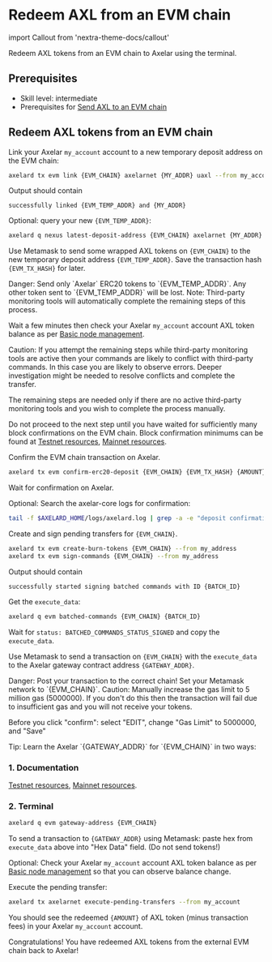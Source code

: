 # Redeem AXL from an EVM chain

import Callout from 'nextra-theme-docs/callout'

Redeem AXL tokens from an EVM chain to Axelar using the terminal.

## Prerequisites

- Skill level: intermediate
- Prerequisites for [Send AXL to an EVM chain](./axl-to-evm)

## Redeem AXL tokens from an EVM chain

Link your Axelar `my_account` account to a new temporary deposit address on the EVM chain:

```bash
axelard tx evm link {EVM_CHAIN} axelarnet {MY_ADDR} uaxl --from my_account
```

Output should contain

```
successfully linked {EVM_TEMP_ADDR} and {MY_ADDR}
```

Optional: query your new `{EVM_TEMP_ADDR}`:

```bash
axelard q nexus latest-deposit-address {EVM_CHAIN} axelarnet {MY_ADDR}
```

Use Metamask to send some wrapped AXL tokens on `{EVM_CHAIN}` to the new temporary deposit address `{EVM_TEMP_ADDR}`. Save the transaction hash `{EVM_TX_HASH}` for later.

<Callout type="error" emoji="🔥">
  Danger: Send only `Axelar` ERC20 tokens to `{EVM_TEMP_ADDR}`. Any other token sent to `{EVM_TEMP_ADDR}` will be lost.
</Callout>

<Callout emoji="📝">
  Note: Third-party monitoring tools will automatically complete the remaining steps of this process.

Wait a few minutes then check your Axelar `my_account` account AXL token balance as per [Basic node management](/node/basic).
</Callout>

<Callout type="warning" emoji="⚠️">
  Caution: If you attempt the remaining steps while third-party monitoring tools are active then your commands are likely to conflict with third-party commands. In this case you are likely to observe errors. Deeper investigation might be needed to resolve conflicts and complete the transfer.

The remaining steps are needed only if there are no active third-party monitoring tools and you wish to complete the process manually.
</Callout>

Do not proceed to the next step until you have waited for sufficiently many block confirmations on the EVM chain. Block confirmation minimums can be found at [Testnet resources](/resources/testnet), [Mainnet resources](/resources/mainnet).

Confirm the EVM chain transaction on Axelar.

```bash
axelard tx evm confirm-erc20-deposit {EVM_CHAIN} {EVM_TX_HASH} {AMOUNT} {EVM_TEMP_ADDR} --from my_account
```

Wait for confirmation on Axelar.

Optional: Search the axelar-core logs for confirmation:

```bash
tail -f $AXELARD_HOME/logs/axelard.log | grep -a -e "deposit confirmation"
```

Create and sign pending transfers for `{EVM_CHAIN}`.

```bash
axelard tx evm create-burn-tokens {EVM_CHAIN} --from my_address
axelard tx evm sign-commands {EVM_CHAIN} --from my_address
```

Output should contain

```
successfully started signing batched commands with ID {BATCH_ID}
```

Get the `execute_data`:

```bash
axelard q evm batched-commands {EVM_CHAIN} {BATCH_ID}
```

Wait for `status: BATCHED_COMMANDS_STATUS_SIGNED` and copy the `execute_data`.

Use Metamask to send a transaction on `{EVM_CHAIN}` with the `execute_data` to the Axelar gateway contract address `{GATEWAY_ADDR}`.

<Callout type="error" emoji="🔥">
  Danger: Post your transaction to the correct chain! Set your Metamask network to `{EVM_CHAIN}`.
</Callout>

<Callout type="warning" emoji="⚠️">
  Caution: Manually increase the gas limit to 5 million gas (5000000). If you don't do this then the transaction will fail due to insufficient gas and you will not receive your tokens.

Before you click "confirm": select "EDIT", change "Gas Limit" to 5000000, and "Save"
</Callout>

<Callout emoji="💡">
  Tip: Learn the Axelar `{GATEWAY_ADDR}` for `{EVM_CHAIN}` in two ways:

### 1. Documentation

[Testnet resources](/resources/testnet), [Mainnet resources](/resources/mainnet).

### 2. Terminal

```bash
axelard q evm gateway-address {EVM_CHAIN}
```

</Callout>

To send a transaction to `{GATEWAY_ADDR}` using Metamask: paste hex from `execute_data` above into "Hex Data" field. (Do not send tokens!)

Optional: Check your Axelar `my_account` account AXL token balance as per [Basic node management](/node/basic) so that you can observe balance change.

Execute the pending transfer:

```bash
axelard tx axelarnet execute-pending-transfers --from my_account
```

You should see the redeemed `{AMOUNT}` of AXL token (minus transaction fees) in your Axelar `my_account` account.

Congratulations! You have redeemed AXL tokens from the external EVM chain back to Axelar!
